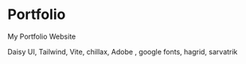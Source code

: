# Portfolio
My Portfolio Website 

Daisy UI, Tailwind, Vite, chillax, Adobe , google fonts, hagrid, sarvatrik